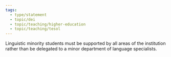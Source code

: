 ```yaml
---
tags:
  - type/statement
  - topic/dei
  - topic/teaching/higher-education
  - topic/teaching/tesol
---
```

Linguistic minority students must be supported by all areas of the institution rather than be delegated to a minor department of language specialists.